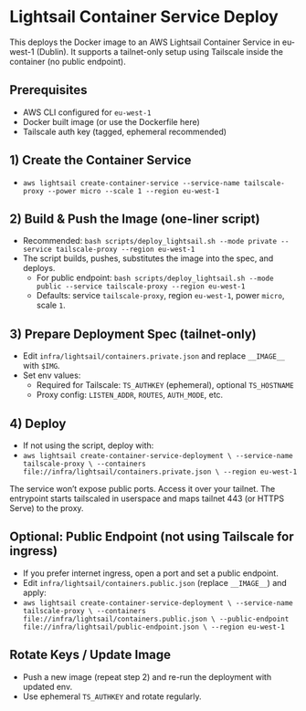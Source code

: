 # Lightsail Container Service Deploy

This deploys the Docker image to an AWS Lightsail Container Service in eu-west-1 (Dublin). It supports a tailnet-only setup using Tailscale inside the container (no public endpoint).

## Prerequisites
- AWS CLI configured for `eu-west-1`
- Docker built image (or use the Dockerfile here)
- Tailscale auth key (tagged, ephemeral recommended)

## 1) Create the Container Service
- `aws lightsail create-container-service --service-name tailscale-proxy --power micro --scale 1 --region eu-west-1`

## 2) Build & Push the Image (one-liner script)
- Recommended: `bash scripts/deploy_lightsail.sh --mode private --service tailscale-proxy --region eu-west-1`
- The script builds, pushes, substitutes the image into the spec, and deploys.
  - For public endpoint: `bash scripts/deploy_lightsail.sh --mode public --service tailscale-proxy --region eu-west-1`
  - Defaults: service `tailscale-proxy`, region `eu-west-1`, power `micro`, scale `1`.

## 3) Prepare Deployment Spec (tailnet-only)
- Edit `infra/lightsail/containers.private.json` and replace `__IMAGE__` with `$IMG`.
- Set env values:
  - Required for Tailscale: `TS_AUTHKEY` (ephemeral), optional `TS_HOSTNAME`
  - Proxy config: `LISTEN_ADDR`, `ROUTES`, `AUTH_MODE`, etc.

## 4) Deploy
- If not using the script, deploy with:
- `aws lightsail create-container-service-deployment \
    --service-name tailscale-proxy \
    --containers file://infra/lightsail/containers.private.json \
    --region eu-west-1`

The service won’t expose public ports. Access it over your tailnet. The entrypoint starts tailscaled in userspace and maps tailnet 443 (or HTTPS Serve) to the proxy.

## Optional: Public Endpoint (not using Tailscale for ingress)
- If you prefer internet ingress, open a port and set a public endpoint.
- Edit `infra/lightsail/containers.public.json` (replace `__IMAGE__`) and apply:
- `aws lightsail create-container-service-deployment \
    --service-name tailscale-proxy \
    --containers file://infra/lightsail/containers.public.json \
    --public-endpoint file://infra/lightsail/public-endpoint.json \
    --region eu-west-1`

## Rotate Keys / Update Image
- Push a new image (repeat step 2) and re-run the deployment with updated env.
- Use ephemeral `TS_AUTHKEY` and rotate regularly.
